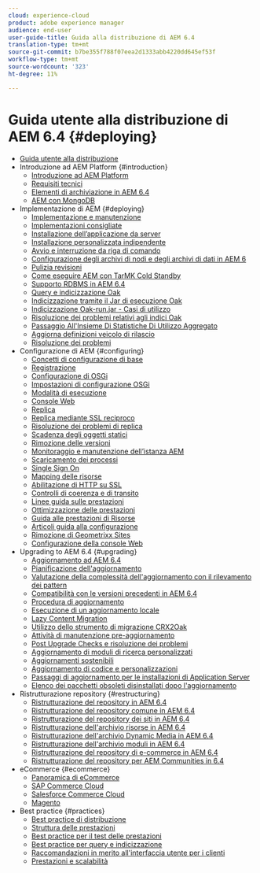 ```yaml
---
cloud: experience-cloud
product: adobe experience manager
audience: end-user
user-guide-title: Guida alla distribuzione di AEM 6.4
translation-type: tm+mt
source-git-commit: b7be355f788f07eea2d1333abb4220dd645ef53f
workflow-type: tm+mt
source-wordcount: '323'
ht-degree: 11%

---
```



# Guida utente alla distribuzione di AEM 6.4 {#deploying}

+ [Guida utente alla distribuzione](home.md)
+ Introduzione ad AEM Platform {#introduction}
   + [Introduzione ad AEM Platform](platform.md)
   + [Requisiti tecnici](technical-requirements.md)
   + [Elementi di archiviazione in AEM 6.4](storage-elements-in-aem-6.md)
   + [AEM con MongoDB](aem-with-mongodb.md)
+ Implementazione di AEM {#deploying}
   + [Implementazione e manutenzione](deploy.md)
   + [Implementazioni consigliate](recommended-deploys.md)
   + [Installazione dell’applicazione da server](application-server-install.md)
   + [Installazione personalizzata indipendente](custom-standalone-install.md)
   + [Avvio e interruzione da riga di comando](command-line-start-and-stop.md)
   + [Configurazione degli archivi di nodi e degli archivi di dati in AEM 6](data-store-config.md)
   + [Pulizia revisioni](revision-cleanup.md)
   + [Come eseguire AEM con TarMK Cold Standby](tarmk-cold-standby.md)
   + [Supporto RDBMS in AEM 6.4](rdbms-support-in-aem.md)
   + [Query e indicizzazione Oak](queries-and-indexing.md)
   + [Indicizzazione tramite il Jar di esecuzione Oak](indexing-via-the-oak-run-jar.md)
   + [Indicizzazione Oak-run.jar - Casi di utilizzo](oak-run-indexing-usecases.md)
   + [Risoluzione dei problemi relativi agli indici Oak](troubleshooting-oak-indexes.md)
   + [Passaggio All&#39;Insieme Di Statistiche Di Utilizzo Aggregato](opt-in-aggregated-usage-statistics.md)
   + [Aggiorna definizioni veicolo di rilascio](update-release-vehicle-definitions.md)
   + [Risoluzione dei problemi](troubleshooting.md)
+ Configurazione di AEM {#configuring}
   + [Concetti di configurazione di base](configuring.md)
   + [Registrazione](configure-logging.md)
   + [Configurazione di OSGi](configuring-osgi.md)
   + [Impostazioni di configurazione OSGi](osgi-configuration-settings.md)
   + [Modalità di esecuzione](configure-runmodes.md)
   + [Console Web](web-console.md)
   + [Replica](replication.md)
   + [Replica mediante SSL reciproco](mssl-replication.md)
   + [Risoluzione dei problemi di replica](troubleshoot-rep.md)
   + [Scadenza degli oggetti statici](expiration-static-objects.md)
   + [Rimozione delle versioni](version-purging.md)
   + [Monitoraggio e manutenzione dell’istanza AEM](monitoring-and-maintaining.md)
   + [Scaricamento dei processi](offloading.md)
   + [Single Sign On](single-sign-on.md)
   + [Mapping delle risorse](resource-mapping.md)
   + [Abilitazione di HTTP su SSL](/help/sites-administering/ssl-by-default.md)
   + [Controlli di coerenza e di transito](consistency-check.md)
   + [Linee guida sulle prestazioni](performance-guidelines.md)
   + [Ottimizzazione delle prestazioni](configuring-performance.md)
   + [Guida alle prestazioni di Risorse](assets-performance-sizing.md)
   + [Articoli guida alla configurazione](ht-deploy.md)
   + [Rimozione di Geometrixx Sites](removing-the-geometrixx-sites.md)
   + [Configurazione della console Web](configuring-web-console.md)
+ Upgrading to AEM 6.4 {#upgrading}
   + [Aggiornamento ad AEM 6.4](upgrade.md)
   + [Pianificazione dell&#39;aggiornamento](upgrade-planning.md)
   + [Valutazione della complessità dell&#39;aggiornamento con il rilevamento dei pattern](pattern-detector.md)
   + [Compatibilità con le versioni precedenti in AEM 6.4](backward-compatibility.md)
   + [Procedura di aggiornamento](upgrade-procedure.md)
   + [Esecuzione di un aggiornamento locale](in-place-upgrade.md)
   + [Lazy Content Migration](lazy-content-migration.md)
   + [Utilizzo dello strumento di migrazione CRX2Oak](using-crx2oak.md)
   + [Attività di manutenzione pre-aggiornamento](pre-upgrade-maintenance-tasks.md)
   + [Post Upgrade Checks e risoluzione dei problemi](post-upgrade-checks-and-troubleshooting.md)
   + [Aggiornamento di moduli di ricerca personalizzati](upgrading-custom-search-forms.md)
   + [Aggiornamenti sostenibili](sustainable-upgrades.md)
   + [Aggiornamento di codice e personalizzazioni](upgrading-code-and-customizations.md)
   + [Passaggi di aggiornamento per le installazioni di Application Server](app-server-upgrade.md)
   + [Elenco dei pacchetti obsoleti disinstallati dopo l&#39;aggiornamento](obsolete-bundles.md)
+ Ristrutturazione repository {#restructuring}
   + [Ristrutturazione del repository in AEM 6.4](repository-restructuring.md)
   + [Ristrutturazione del repository comune in AEM 6.4](all-repository-restructuring-in-aem-6-4.md)
   + [Ristrutturazione del repository dei siti in AEM 6.4](sites-repository-restructuring-in-aem-6-4.md)
   + [Ristrutturazione dell&#39;archivio risorse in AEM 6.4](assets-repository-restructuring-in-aem-6-4.md)
   + [Ristrutturazione dell&#39;archivio Dynamic Media in AEM 6.4](dynamicmedia-repository-restructuring-in-aem-6-4.md)
   + [Ristrutturazione dell&#39;archivio moduli in AEM 6.4](forms-repository-restructuring-in-aem-6-4.md)
   + [Ristrutturazione del repository di e-commerce in AEM 6.4](ecommerce-repository-restructuring-in-aem-6-4.md)
   + [Ristrutturazione del repository per AEM Communities in 6.4](communities-repository-restructuring-in-aem-6-4.md)
+ eCommerce {#ecommerce}
   + [Panoramica di eCommerce](ecommerce.md)
   + [SAP Commerce Cloud](sap-commerce-cloud.md)
   + [Salesforce Commerce Cloud](https://github.com/adobe/commerce-salesforce)
   + [Magento](https://www.adobe.io/apis/experiencecloud/commerce-integration-framework/integrations.html#!AdobeDocs/commerce-cif-documentation/master/integrations/02-AEM-Magento.md)
+ Best practice  {#practices}
   + [Best practice di distribuzione](best-practices.md)
   + [Struttura delle prestazioni](performance-tree.md)
   + [Best practice per il test delle prestazioni](best-practices-for-performance-testing.md)
   + [Best practice per query e indicizzazione](best-practices-for-queries-and-indexing.md)
   + [Raccomandazioni in merito all&#39;interfaccia utente per i clienti](ui-recommendations.md)
   + [Prestazioni e scalabilità](performance.md)


<!--

To be removed:
[Quickstart for AEM Screens](setting-up-a-basic-project-screens.md)
[Device Control Center](device-control-center.md)
[repository-restructuring-in-aem64](repository-restructuring-in-aem64.md)
[Web Console] (configuring-web-console.md)
[Configuring and Deploying AEM Screens](configuring-screens-introduction.md)
[Kickstart Guide](kickstart-for-aem-screens.md)
/help/sites/deploying/using/performance-lp.md
/help/sites-deploying/do-not-delete-performance-guidelines-pdf.md
/help/sites-deploying/removing-the-geometrixx-sites.md
/help/sites-deploying/consistency-check.md

Redirects:
[(Enabling HTTP Over SSL)](config-ssl.md) redirect to /content/help/en/experience-manager/6-4/sites-administering/ssl-by-default
-->

